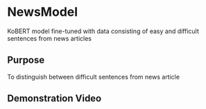 # NewsModel
KoBERT model fine-tuned with data consisting of easy and difficult sentences from news articles
## Purpose
To distinguish between difficult sentences from news article
## Demonstration Video

